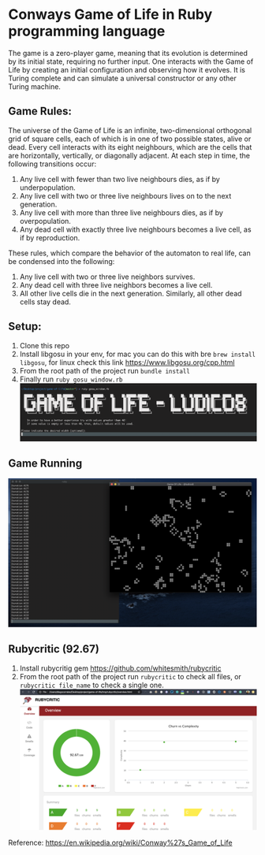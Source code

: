 # Conways Game of Life in Ruby programming language
The game is a zero-player game, meaning that its evolution is determined by its initial state, requiring no further input. One interacts with the Game of Life by creating an initial configuration and observing how it evolves. It is Turing complete and can simulate a universal constructor or any other Turing machine.

## Game Rules:
The universe of the Game of Life is an infinite, two-dimensional orthogonal grid of square cells, each of which is in one of two possible states, alive or dead. Every cell interacts with its eight neighbours, which are the cells that are horizontally, vertically, or diagonally adjacent. At each step in time, the following transitions occur:

1. Any live cell with fewer than two live neighbours dies, as if by underpopulation.
2. Any live cell with two or three live neighbours lives on to the next generation.
3. Any live cell with more than three live neighbours dies, as if by overpopulation.
4. Any dead cell with exactly three live neighbours becomes a live cell, as if by reproduction.

These rules, which compare the behavior of the automaton to real life, can be condensed into the following:

1. Any live cell with two or three live neighbors survives.
2. Any dead cell with three live neighbors becomes a live cell.
3. All other live cells die in the next generation. Similarly, all other dead cells stay dead.

## Setup:
1. Clone this repo
2. Install libgosu in your env, for mac you can do this with bre `brew install libgosu`, for linux check this link https://www.libgosu.org/cpp.html
3. From the root path of the project run `bundle install`
4. Finally run `ruby gosu_window.rb`
![Start Game](start_game.png)

## Game Running
![Start Game](gol_running.png)

## Rubycritic (92.67)
1. Install rubycritig gem https://github.com/whitesmith/rubycritic
2. From the root path of the project run `rubycritic` to check all files, or `rubycritic file_name` to check a single one.
![Start Game](rubycritic.png)



Reference: https://en.wikipedia.org/wiki/Conway%27s_Game_of_Life
